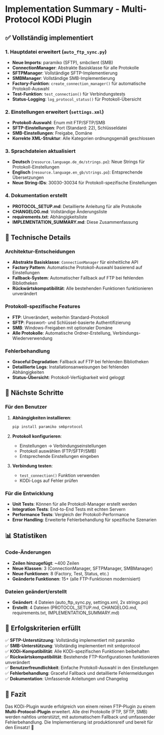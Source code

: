 # Implementation Summary - Multi-Protocol KODi Plugin

## ✅ Vollständig implementiert

### 1. **Hauptdatei erweitert** (`auto_ftp_sync.py`)
- **Neue Imports**: paramiko (SFTP), smbclient (SMB)
- **ConnectionManager**: Abstrakte Basisklasse für alle Protokolle
- **SFTPManager**: Vollständige SFTP-Implementierung
- **SMBManager**: Vollständige SMB-Implementierung
- **Factory-Funktion**: `create_connection_manager()` für automatische Protokoll-Auswahl
- **Test-Funktion**: `test_connection()` für Verbindungstests
- **Status-Logging**: `log_protocol_status()` für Protokoll-Übersicht

### 2. **Einstellungen erweitert** (`settings.xml`)
- **Protokoll-Auswahl**: Enum mit FTP/SFTP/SMB
- **SFTP-Einstellungen**: Port (Standard: 22), Schlüsseldatei
- **SMB-Einstellungen**: Freigabe, Domäne
- **Korrekte XML-Struktur**: Alle Kategorien ordnungsgemäß geschlossen

### 3. **Sprachdateien aktualisiert**
- **Deutsch** (`resource.language.de_de/strings.po`): Neue Strings für Protokoll-Einstellungen
- **Englisch** (`resource.language.en_gb/strings.po`): Entsprechende Übersetzungen
- **Neue String-IDs**: 30030-30034 für Protokoll-spezifische Einstellungen

### 4. **Dokumentation erstellt**
- **PROTOCOL_SETUP.md**: Detaillierte Anleitung für alle Protokolle
- **CHANGELOG.md**: Vollständige Änderungsliste
- **requirements.txt**: Abhängigkeitsliste
- **IMPLEMENTATION_SUMMARY.md**: Diese Zusammenfassung

## 🔧 Technische Details

### Architektur-Entscheidungen
- **Abstrakte Basisklasse**: `ConnectionManager` für einheitliche API
- **Factory Pattern**: Automatische Protokoll-Auswahl basierend auf Einstellungen
- **Fallback-System**: Automatischer Fallback auf FTP bei fehlenden Bibliotheken
- **Rückwärtskompatibilität**: Alle bestehenden Funktionen funktionieren unverändert

### Protokoll-spezifische Features
- **FTP**: Unverändert, weiterhin Standard-Protokoll
- **SFTP**: Passwort- und Schlüssel-basierte Authentifizierung
- **SMB**: Windows-Freigaben mit optionaler Domäne
- **Alle Protokolle**: Automatische Ordner-Erstellung, Verbindungs-Wiederverwendung

### Fehlerbehandlung
- **Graceful Degradation**: Fallback auf FTP bei fehlenden Bibliotheken
- **Detaillierte Logs**: Installationsanweisungen bei fehlenden Abhängigkeiten
- **Status-Übersicht**: Protokoll-Verfügbarkeit wird geloggt

## 🚀 Nächste Schritte

### Für den Benutzer
1. **Abhängigkeiten installieren**:
   ```bash
   pip install paramiko smbprotocol
   ```

2. **Protokoll konfigurieren**:
   - Einstellungen → Verbindungseinstellungen
   - Protokoll auswählen (FTP/SFTP/SMB)
   - Entsprechende Einstellungen eingeben

3. **Verbindung testen**:
   - `test_connection()` Funktion verwenden
   - KODi-Logs auf Fehler prüfen

### Für die Entwicklung
- **Unit Tests**: Können für alle Protokoll-Manager erstellt werden
- **Integration Tests**: End-to-End Tests mit echten Servern
- **Performance Tests**: Vergleich der Protokoll-Performance
- **Error Handling**: Erweiterte Fehlerbehandlung für spezifische Szenarien

## 📊 Statistiken

### Code-Änderungen
- **Zeilen hinzugefügt**: ~400 Zeilen
- **Neue Klassen**: 3 (ConnectionManager, SFTPManager, SMBManager)
- **Neue Funktionen**: 8 (Factory, Test, Status, etc.)
- **Geänderte Funktionen**: 15+ (alle FTP-Funktionen modernisiert)

### Dateien geändert/erstellt
- **Geändert**: 4 Dateien (auto_ftp_sync.py, settings.xml, 2x strings.po)
- **Erstellt**: 4 Dateien (PROTOCOL_SETUP.md, CHANGELOG.md, requirements.txt, IMPLEMENTATION_SUMMARY.md)

## 🎯 Erfolgskriterien erfüllt

✅ **SFTP-Unterstützung**: Vollständig implementiert mit paramiko  
✅ **SMB-Unterstützung**: Vollständig implementiert mit smbprotocol  
✅ **KODi-Kompatibilität**: Alle KODi-spezifischen Funktionen beibehalten  
✅ **Rückwärtskompatibilität**: Bestehende FTP-Konfigurationen funktionieren unverändert  
✅ **Benutzerfreundlichkeit**: Einfache Protokoll-Auswahl in den Einstellungen  
✅ **Fehlerbehandlung**: Graceful Fallback und detaillierte Fehlermeldungen  
✅ **Dokumentation**: Umfassende Anleitungen und Changelog  

## 🎉 Fazit

Das KODi-Plugin wurde erfolgreich von einem reinen FTP-Plugin zu einem **Multi-Protocol-Plugin** erweitert. Alle drei Protokolle (FTP, SFTP, SMB) werden nahtlos unterstützt, mit automatischem Fallback und umfassender Fehlerbehandlung. Die Implementierung ist produktionsreif und bereit für den Einsatz! 🚀